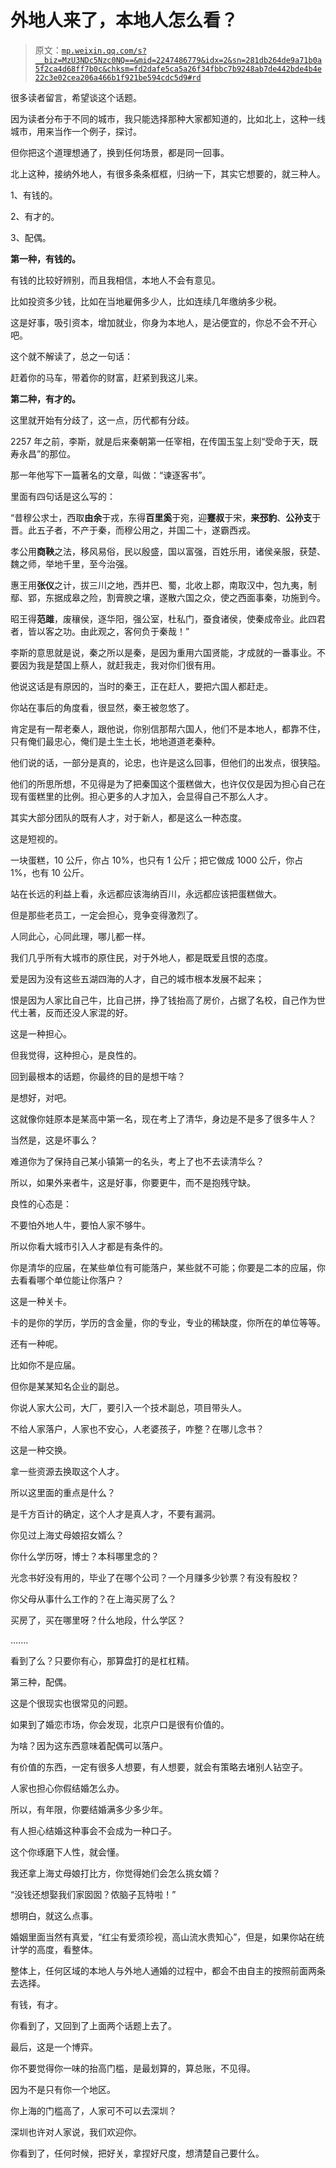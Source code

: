 # 外地人来了，本地人怎么看？

> 原文：[`mp.weixin.qq.com/s?__biz=MzU3NDc5Nzc0NQ==&mid=2247486779&idx=2&sn=281db264de9a71b0a5f2ca4d68ff7b0c&chksm=fd2dafe5ca5a26f34fbbc7b9248ab7de442bde4b4e22c3e02cea206a466b1f921be594cdc5d9#rd`](http://mp.weixin.qq.com/s?__biz=MzU3NDc5Nzc0NQ==&mid=2247486779&idx=2&sn=281db264de9a71b0a5f2ca4d68ff7b0c&chksm=fd2dafe5ca5a26f34fbbc7b9248ab7de442bde4b4e22c3e02cea206a466b1f921be594cdc5d9#rd)

很多读者留言，希望谈这个话题。

因为读者分布于不同的城市，我只能选择那种大家都知道的，比如北上，这种一线城市，用来当作一个例子，探讨。

但你把这个道理想通了，换到任何场景，都是同一回事。

北上这种，接纳外地人，有很多条条框框，归纳一下，其实它想要的，就三种人。

1、有钱的。

2、有才的。

3、配偶。

**第一种，有钱的。**

有钱的比较好辨别，而且我相信，本地人不会有意见。

比如投资多少钱，比如在当地雇佣多少人，比如连续几年缴纳多少税。

这是好事，吸引资本，增加就业，你身为本地人，是沾便宜的，你总不会不开心吧。

这个就不解读了，总之一句话：

赶着你的马车，带着你的财富，赶紧到我这儿来。

**第二种，有才的。**

这里就开始有分歧了，这一点，历代都有分歧。

2257 年之前，李斯，就是后来秦朝第一任宰相，在传国玉玺上刻“受命于天，既寿永昌”的那位。

那一年他写下一篇著名的文章，叫做：“谏逐客书”。

里面有四句话是这么写的：

“昔穆公求士，西取**由余**于戎，东得**百里奚**于宛，迎**蹇叔**于宋，**来邳豹**、**公孙支**于晋。此五子者，不产于秦，而穆公用之，并国二十，遂霸西戎。

孝公用**商鞅**之法，移风易俗，民以殷盛，国以富强，百姓乐用，诸侯亲服，获楚、魏之师，举地千里，至今治强。

惠王用**张仪**之计，拔三川之地，西并巴、蜀，北收上郡，南取汉中，包九夷，制鄢、郢，东据成皋之险，割膏腴之壤，遂散六国之众，使之西面事秦，功施到今。

昭王得**范雎**，废穰侯，逐华阳，强公室，杜私门，蚕食诸侯，使秦成帝业。此四君者，皆以客之功。由此观之，客何负于秦哉！”

李斯的意思就是说，秦之所以是秦，是因为重用六国贤能，才成就的一番事业。不要因为我是楚国上蔡人，就赶我走，我对你们很有用。

他说这话是有原因的，当时的秦王，正在赶人，要把六国人都赶走。

你站在事后的角度看，很显然，秦王被忽悠了。

肯定是有一帮老秦人，跟他说，你别信那帮六国人，他们不是本地人，都靠不住，只有俺们最忠心，俺们是土生土长，地地道道老秦种。

他们说的话，一部分是真的，论忠，也许是这么回事，但他们的出发点，很狭隘。

他们的所思所想，不见得是为了把秦国这个蛋糕做大，也许仅仅是因为担心自己在现有蛋糕里的比例。担心更多的人才加入，会显得自己不那么人才。

其实大部分团队的既有人才，对于新人，都是这么一种态度。

这是短视的。

一块蛋糕，10 公斤，你占 10%，也只有 1 公斤；把它做成 1000 公斤，你占 1%，也有 10 公斤。

站在长远的利益上看，永远都应该海纳百川，永远都应该把蛋糕做大。

但是那些老员工，一定会担心，竞争变得激烈了。

人同此心，心同此理，哪儿都一样。

我们几乎所有大城市的原住民，对于外地人，都是既爱且恨的态度。

爱是因为没有这些五湖四海的人才，自己的城市根本发展不起来；

恨是因为人家比自己牛，比自己拼，挣了钱抬高了房价，占据了名校，自己作为世代土著，反而还没人家混的好。

这是一种担心。

但我觉得，这种担心，是良性的。

回到最根本的话题，你最终的目的是想干啥？

是想好，对吧。

这就像你娃原本是某高中第一名，现在考上了清华，身边是不是多了很多牛人？

当然是，这是坏事么？

难道你为了保持自己某小镇第一的名头，考上了也不去读清华么？

所以，如果外来者牛，这是好事，你要更牛，而不是抱残守缺。

良性的心态是：

不要怕外地人牛，要怕人家不够牛。

所以你看大城市引入人才都是有条件的。

你是清华的应届，在某些单位有可能落户，某些就不可能；你要是二本的应届，你去看看哪个单位能让你落户？

这是一种关卡。

卡的是你的学历，学历的含金量，你的专业，专业的稀缺度，你所在的单位等等。

还有一种呢。

比如你不是应届。

但你是某某知名企业的副总。

你说人家大公司，大厂，要引入一个技术副总，项目带头人。

不给人家落户，人家也不安心，人老婆孩子，咋整？在哪儿念书？

这是一种交换。

拿一些资源去换取这个人才。

所以这里面的重点是什么？

是千方百计的确定，这个人才是真人才，不要有漏洞。

你见过上海丈母娘招女婿么？

你什么学历呀，博士？本科哪里念的？

光念书好没有用的，毕业了在哪个公司？一个月赚多少钞票？有没有股权？

你父母从事什么工作的？在上海买房了么？

买房了，买在哪里呀？什么地段，什么学区？

.......

看到了么？只要你有心，那算盘打的是杠杠精。

第三种，配偶。

这是个很现实也很常见的问题。

如果到了婚恋市场，你会发现，北京户口是很有价值的。

为啥？因为这东西意味着配偶可以落户。

有价值的东西，一定有很多人想要，有人想要，就会有策略去堵别人钻空子。

人家也担心你假结婚怎么办。

所以，有年限，你要结婚满多少多少年。

有人担心结婚这种事会不会成为一种口子。

这个你琢磨下人性，就会懂。

我还拿上海丈母娘打比方，你觉得她们会怎么挑女婿？

“没钱还想娶我们家囡囡？侬脑子瓦特啦！”

想明白，就这么点事。

婚姻里面当然有真爱，“红尘有爱须珍视，高山流水贵知心”，但是，如果你站在统计学的高度，看整体。

整体上，任何区域的本地人与外地人通婚的过程中，都会不由自主的按照前面两条去选择。

有钱，有才。

你看到了，又回到了上面两个话题上去了。

最后，这是一个博弈。

你不要觉得你一味的抬高门槛，是最划算的，算总账，不见得。

因为不是只有你一个地区。

你上海的门槛高了，人家可不可以去深圳？

深圳也许对人家说，我们欢迎你。

你看到了，任何时候，把好关，拿捏好尺度，想清楚自己要什么。